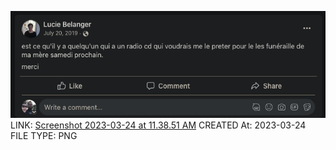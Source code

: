 ![Screenshot 2023-03-24 at 11.38.51 AM](genealogy/research/attachments/Screenshot%202023-03-24%20at%2011.38.51%20AM.png)
LINK: [Screenshot 2023-03-24 at 11.38.51 AM](genealogy/research/attachments/Screenshot%202023-03-24%20at%2011.38.51%20AM.png)
CREATED At: 2023-03-24
FILE TYPE: PNG
